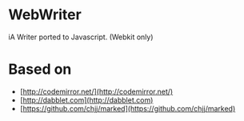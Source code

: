 # WebWriter

iA Writer ported to Javascript. (Webkit only)

# Based on

* [http://codemirror.net/](http://codemirror.net/)
* [http://dabblet.com](http://dabblet.com)
* [https://github.com/chjj/marked](https://github.com/chjj/marked)
